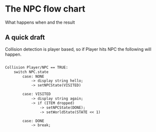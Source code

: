 # The NPC flow chart

What happens when and the result

## A quick draft

Collision detection is player based, so if Player hits NPC the following will happen.

```txt

Collision Player/NPC == TRUE:
    switch NPC.state
        case: NONE   
            -> display string hello;
            -> setNPCState(VISITED)

        case: VISITED 
            -> display string again;
            -> if (ITEM dropped)
                -> setNPCState(DONE);
                -> setWorldState(STATE << 1)

        case: DONE
            -> break; 

```